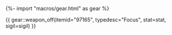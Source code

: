 {%- import "macros/gear.html" as gear %}

{{ gear::weapon_off(itemid="97165", typedesc="Focus", stat=stat, sigil=sigil) }}
